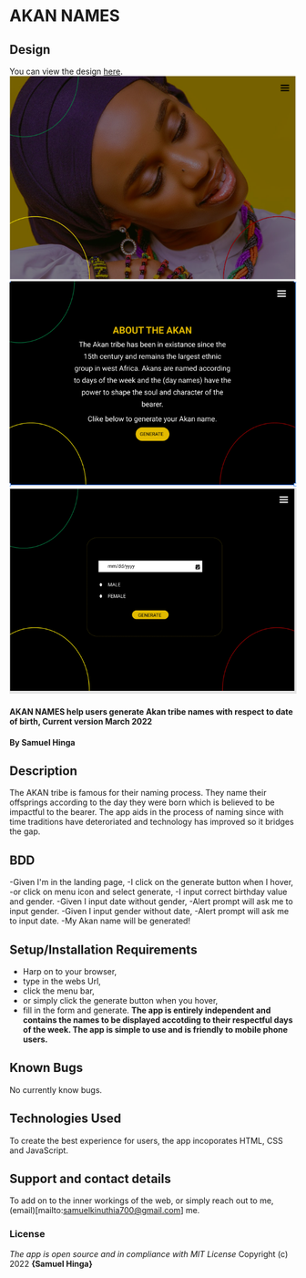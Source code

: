 # AKAN NAMES
## Design
You can view the design [here](https://www.figma.com/file/Pd12gEYB0mfG75oUzqjOd9/Akan?node-id=47%3A23).
![Landing](/Assets/Landing.png)
![Page 2](/Assets/Page-2.png)
![Page 3](/Assets/Page-3.png)
#### AKAN NAMES help users generate Akan tribe names with respect to date of birth, Current version March 2022
#### By **Samuel Hinga**
## Description
The AKAN tribe is famous for their naming process. They name their offsprings according to the day they were born which is believed to be impactful to the bearer. The app aids in the process of naming since with time traditions have deteroriated and technology has improved so it bridges the gap.
## BDD
-Given I'm in the landing page,
-I click on the generate button when I hover,
-or click on menu icon and select generate,
-I input correct birthday value and gender.
-Given I input date without gender,
-Alert prompt will ask me to input gender.
-Given I input gender without date,
-Alert prompt will ask me to input date.
-My Akan name will be generated!
## Setup/Installation Requirements
* Harp on to your browser,
* type in the webs Url,
* click the menu bar,
* or simply click the generate button when you hover,
* fill in the form and generate.
**The app is entirely independent and contains the names to be displayed accotding to their respectful days of the week. The app is simple to use and is friendly to mobile phone users.**
## Known Bugs
No currently know bugs.
## Technologies Used
To create the best experience for users, the app incoporates HTML, CSS and JavaScript.
## Support and contact details
To add on to the inner workings of the web, or simply reach out to me, (email)[mailto:samuelkinuthia700@gmail.com] me.
### License
*The app is open source and in compliance with MIT License*
Copyright (c) 2022 **{Samuel Hinga}**